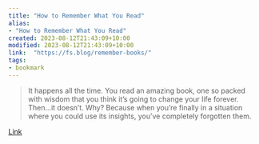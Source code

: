 ```yaml
---
title: "How to Remember What You Read"
alias:
- "How to Remember What You Read"
created: 2023-08-12T21:43:09+10:00
modified: 2023-08-12T21:43:09+10:00
link:  "https://fs.blog/remember-books/"
tags:
- bookmark
---
```


> It happens all the time. You read an amazing book, one so packed with wisdom that you think it’s going to change your life forever. Then…it doesn’t. Why? Because when you’re finally in a situation where you could use its insights, you’ve completely forgotten them.

[Link](https://fs.blog/remember-books/)